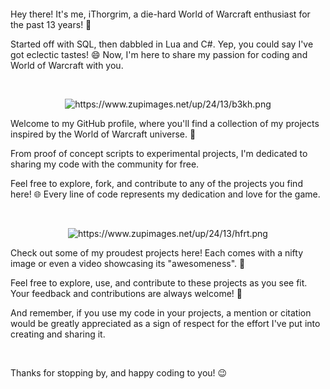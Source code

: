 <p align="center">
  <img src="https://www.zupimages.net/up/24/13/eo74.png" title="" alt="" data-align="center">
</p>
<p>Hey there! It's me, iThorgrim, a die-hard World of Warcraft enthusiast for the past 13 years! 🌟</p>
<p>Started off with SQL, then dabbled in Lua and C#. Yep, you could say I've got eclectic tastes! 😄 Now, I'm here to share my passion for coding and World of Warcraft with you.</p>
<br>
<!-- Br is uggly ;)  -->
<p align="center">
  <img src="https://www.zupimages.net/up/24/13/b3kh.png" title="" alt="https://www.zupimages.net/up/24/13/b3kh.png" data-align="center">
</p>
<p>Welcome to my GitHub profile, where you'll find a collection of my projects inspired by the World of Warcraft universe. 📂 </p>
<p>From proof of concept scripts to experimental projects, I'm dedicated to sharing my code with the community for free. </p>
<p>Feel free to explore, fork, and contribute to any of the projects you find here! 🌐 Every line of code represents my dedication and love for the game.</p>
<br>

<p align="center">
  <img title="" src="https://www.zupimages.net/up/24/13/hfrt.png" alt="https://www.zupimages.net/up/24/13/hfrt.png" data-align="center">
</p>
<p>Check out some of my proudest projects here! Each comes with a nifty image or even a video showcasing its "awesomeness". 🎥 </p>
<p>Feel free to explore, use, and contribute to these projects as you see fit. Your feedback and contributions are always welcome! 🐛 </p>
<p>And remember, if you use my code in your projects, a mention or citation would be greatly appreciated as a sign of respect for the effort I've put into creating and sharing it. </p>
<br>
<p>Thanks for stopping by, and happy coding to you! 😉</p>
